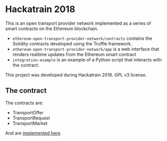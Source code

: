 Hackatrain 2018
===============

This is an open transport provider network implemented as a series of smart contracts on the Ethereum blockchain.

 - `ethereum-open-transport-provider-network/contracts` contains the Solidity contracts developed using the Truffle framework.
 - `ethereum-open-transport-provider-network/app` is a web interface that renders realtime updates from the Ethereum smart contract
 - `integration-example` is an example of a Python script that interacts with the contract.

This project was developed during Hackatrain 2018. GPL v3 license.

## The contract
The contracts are:

 - TransportOffer
 - TransportRequest
 - TransportMarket

And are [implemented here](https://github.com/liamzebedee/hackatrain2018/blob/master/ethereum-open-transport-provider-network/contracts/TransportMarket.sol).